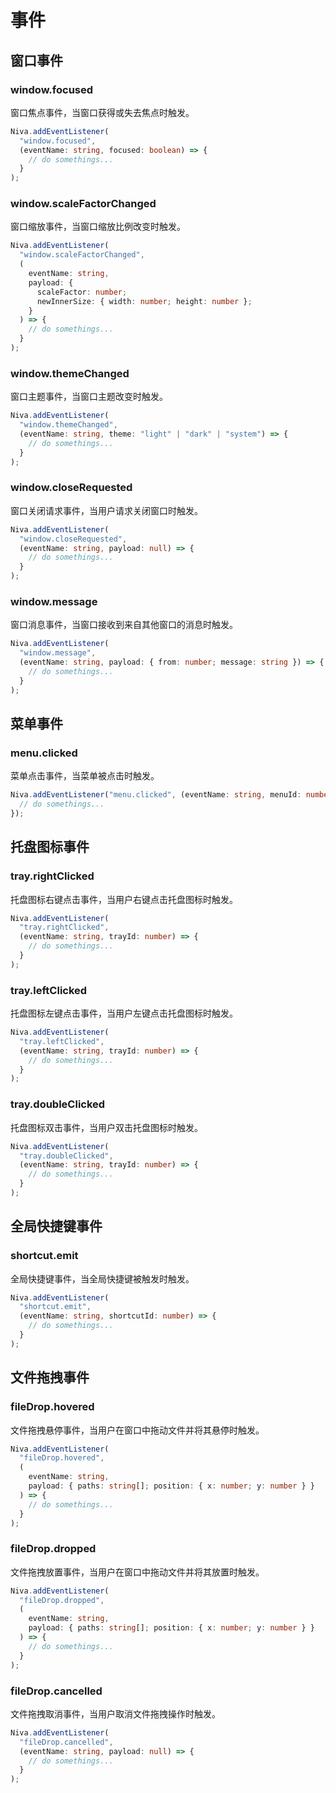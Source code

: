 # 事件

## 窗口事件

### window.focused

窗口焦点事件，当窗口获得或失去焦点时触发。

```ts
Niva.addEventListener(
  "window.focused",
  (eventName: string, focused: boolean) => {
    // do somethings...
  }
);
```

### window.scaleFactorChanged

窗口缩放事件，当窗口缩放比例改变时触发。

```ts
Niva.addEventListener(
  "window.scaleFactorChanged",
  (
    eventName: string,
    payload: {
      scaleFactor: number;
      newInnerSize: { width: number; height: number };
    }
  ) => {
    // do somethings...
  }
);
```

### window.themeChanged

窗口主题事件，当窗口主题改变时触发。

```ts
Niva.addEventListener(
  "window.themeChanged",
  (eventName: string, theme: "light" | "dark" | "system") => {
    // do somethings...
  }
);
```

### window.closeRequested

窗口关闭请求事件，当用户请求关闭窗口时触发。

```ts
Niva.addEventListener(
  "window.closeRequested",
  (eventName: string, payload: null) => {
    // do somethings...
  }
);
```

### window.message

窗口消息事件，当窗口接收到来自其他窗口的消息时触发。

```ts
Niva.addEventListener(
  "window.message",
  (eventName: string, payload: { from: number; message: string }) => {
    // do somethings...
  }
);
```

## 菜单事件

### menu.clicked

菜单点击事件，当菜单被点击时触发。

```ts
Niva.addEventListener("menu.clicked", (eventName: string, menuId: number) => {
  // do somethings...
});
```

## 托盘图标事件

### tray.rightClicked

托盘图标右键点击事件，当用户右键点击托盘图标时触发。

```ts
Niva.addEventListener(
  "tray.rightClicked",
  (eventName: string, trayId: number) => {
    // do somethings...
  }
);
```

### tray.leftClicked

托盘图标左键点击事件，当用户左键点击托盘图标时触发。

```ts
Niva.addEventListener(
  "tray.leftClicked",
  (eventName: string, trayId: number) => {
    // do somethings...
  }
);
```

### tray.doubleClicked

托盘图标双击事件，当用户双击托盘图标时触发。

```ts
Niva.addEventListener(
  "tray.doubleClicked",
  (eventName: string, trayId: number) => {
    // do somethings...
  }
);
```

## 全局快捷键事件

### shortcut.emit

全局快捷键事件，当全局快捷键被触发时触发。

```ts
Niva.addEventListener(
  "shortcut.emit",
  (eventName: string, shortcutId: number) => {
    // do somethings...
  }
);
```

## 文件拖拽事件

### fileDrop.hovered

文件拖拽悬停事件，当用户在窗口中拖动文件并将其悬停时触发。

```ts
Niva.addEventListener(
  "fileDrop.hovered",
  (
    eventName: string,
    payload: { paths: string[]; position: { x: number; y: number } }
  ) => {
    // do somethings...
  }
);
```

### fileDrop.dropped

文件拖拽放置事件，当用户在窗口中拖动文件并将其放置时触发。

```ts
Niva.addEventListener(
  "fileDrop.dropped",
  (
    eventName: string,
    payload: { paths: string[]; position: { x: number; y: number } }
  ) => {
    // do somethings...
  }
);
```

### fileDrop.cancelled

文件拖拽取消事件，当用户取消文件拖拽操作时触发。

```ts
Niva.addEventListener(
  "fileDrop.cancelled",
  (eventName: string, payload: null) => {
    // do somethings...
  }
);
```
